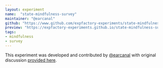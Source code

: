 ```yaml
---
layout: experiment
name:  "state-mindfulness-survey"
maintainer: "@earcanal"
github: "https://www.github.com/expfactory-experiments/state-mindfulness-survey"
preview: "https://expfactory-experiments.github.io/state-mindfulness-survey"
tags:
- mindfulness
- survey
---
```


This experiment was developed and contributed by [@earcanal](https://www.github.com/earcanal) with original discussion [provided here](https://github.com/expfactory/expfactory-experiments/issues/523).
